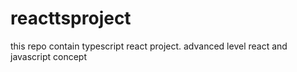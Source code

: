 # reacttsproject
this repo contain typescript react project. advanced level react and javascript concept
